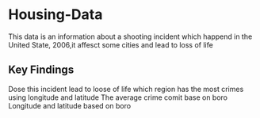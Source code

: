 # Housing-Data
This data is an information about a shooting incident which happend in the United State, 2006,it affesct some cities and lead to loss of life 

## Key Findings
Dose this incident lead to loose of life
which region has the most crimes using longitude and latitude
The average crime comit base on boro
Longitude and latitude based on boro
